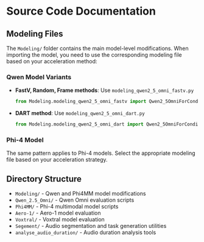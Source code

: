 # Source Code Documentation

## Modeling Files

The `Modeling/` folder contains the main model-level modifications. When importing the model, you need to use the corresponding modeling file based on your acceleration method:

### Qwen Model Variants

- **FastV, Random, Frame methods**: Use `modeling_qwen2_5_omni_fastv.py`
  ```python
  from Modeling.modeling_qwen2_5_omni_fastv import Qwen2_5OmniForConditionalGeneration
  ```

- **DART method**: Use `modeling_qwen2_5_omni_dart.py`
  ```python
  from Modeling.modeling_qwen2_5_omni_dart import Qwen2_5OmniForConditionalGeneration
  ```

### Phi-4 Model

The same pattern applies to Phi-4 models. Select the appropriate modeling file based on your acceleration strategy.

## Directory Structure

- `Modeling/` - Qwen and Phi4MM model modifications
- `Qwen_2.5_Omni/` - Qwen Omni evaluation scripts
- `Phi4MM/` - Phi-4 multimodal model scripts
- `Aero-1/` - Aero-1 model evaluation
- `Voxtral/` - Voxtral model evaluation
- `Segement/` - Audio segmentation and task generation utilities
- `analyse_audio_duration/` - Audio duration analysis tools
